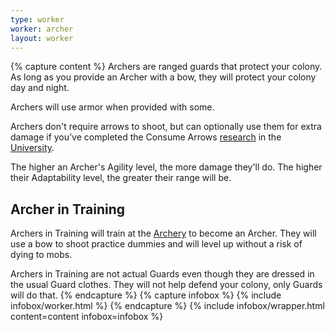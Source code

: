 ```yaml
---
type: worker
worker: archer
layout: worker
---
```

{% capture content %}
Archers are ranged guards that protect your colony. As long as you provide an Archer with a bow, they will protect your colony day and night. 

Archers will use armor when provided with some.

Archers don't require arrows to shoot, but can optionally use them for extra damage if you’ve completed the Consume Arrows [research](../../source/systems/research) in the [University](../../source/buildings/university).

The higher an Archer's Agility level, the more damage they'll do. The higher their Adaptability level, the greater their range will be.

## Archer in Training
Archers in Training will train at the [Archery](../buildings/archery) to become an Archer. They will use a bow to shoot practice dummies and will level up without a risk of dying to mobs.

Archers in Training are not actual Guards even though they are dressed in the usual Guard clothes. They will not help defend your colony, only Guards will do that.
{% endcapture %}
{% capture infobox %}
{% include infobox/worker.html %}
{% endcapture %}
{% include infobox/wrapper.html content=content infobox=infobox %}